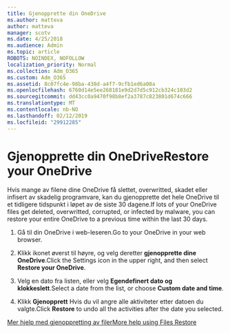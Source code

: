 ```yaml
---
title: Gjenopprette din OneDrive
ms.author: matteva
author: matteva
manager: scotv
ms.date: 4/25/2018
ms.audience: Admin
ms.topic: article
ROBOTS: NOINDEX, NOFOLLOW
localization_priority: Normal
ms.collection: Adm_O365
ms.custom: Adm_O365
ms.assetid: 8c07fc4e-98ba-438d-a4f7-9cfb1ed6a08a
ms.openlocfilehash: 6760d14e5ee268181e9d2d7d5c912cb324c103d2
ms.sourcegitcommit: dd43cc0a9470f98b8ef2a3787c823801d674c666
ms.translationtype: MT
ms.contentlocale: nb-NO
ms.lasthandoff: 02/12/2019
ms.locfileid: "29912285"
---
```

# <a name="restore-your-onedrive"></a><span data-ttu-id="80135-102">Gjenopprette din OneDrive</span><span class="sxs-lookup"><span data-stu-id="80135-102">Restore your OneDrive</span></span>

<span data-ttu-id="80135-103">Hvis mange av filene dine OneDrive få slettet, overwritted, skadet eller infisert av skadelig programvare, kan du gjenopprette det hele OneDrive til et tidligere tidspunkt i løpet av de siste 30 dagene.</span><span class="sxs-lookup"><span data-stu-id="80135-103">If lots of your OneDrive files get deleted, overwritted, corrupted, or infected by malware, you can restore your entire OneDrive to a previous time within the last 30 days.</span></span>
  
1. <span data-ttu-id="80135-104">Gå til din OneDrive i web-leseren.</span><span class="sxs-lookup"><span data-stu-id="80135-104">Go to your OneDrive in your web browser.</span></span>
    
2. <span data-ttu-id="80135-105">Klikk ikonet øverst til høyre, og velg deretter **gjenopprette dine OneDrive**.</span><span class="sxs-lookup"><span data-stu-id="80135-105">Click the Settings icon in the upper right, and then select **Restore your OneDrive**.</span></span>
    
3. <span data-ttu-id="80135-106">Velg en dato fra listen, eller velg **Egendefinert dato og klokkeslett**.</span><span class="sxs-lookup"><span data-stu-id="80135-106">Select a date from the list, or choose **Custom date and time**.</span></span>
    
4. <span data-ttu-id="80135-107">Klikk **Gjenopprett** Hvis du vil angre alle aktiviteter etter datoen du valgte.</span><span class="sxs-lookup"><span data-stu-id="80135-107">Click **Restore** to undo all the activities after the date you selected.</span></span> 
    
[<span data-ttu-id="80135-108">Mer hjelp med gjenoppretting av filer</span><span class="sxs-lookup"><span data-stu-id="80135-108">More help using Files Restore</span></span>](https://go.microsoft.com/fwlink/?linkid=872874)
  


